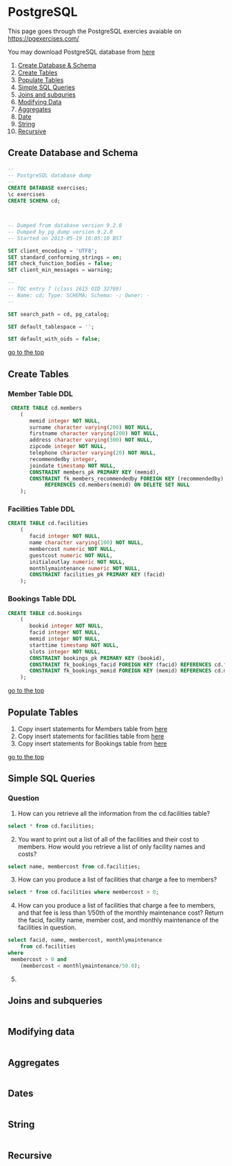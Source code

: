 # PostgreSQL
This page goes through the PostgreSQL exercies avaiable on https://pgexercises.com/

You may download PostgreSQL database from [here](https://www.postgresql.org/download/)

1. [Create Database & Schema](#create-database-and-schema)
2. [Create Tables](#create-tables)
3. [Populate Tables](#populate-tables)
4. [Simple SQL Queries](#simple-sql-queries)
5. [Joins and subquries](#joins-and-subqueries)
6. [Modifying Data](#modifying-data)
7. [Aggregates](#aggregates)
8. [Date](#date)
9. [String](#string)
10. [Recursive](#recursive)

## Create Database and Schema
```sql
--
-- PostgreSQL database dump
--
CREATE DATABASE exercises;
\c exercises
CREATE SCHEMA cd;



-- Dumped from database version 9.2.0
-- Dumped by pg_dump version 9.2.0
-- Started on 2013-05-19 16:05:10 BST

SET client_encoding = 'UTF8';
SET standard_conforming_strings = on;
SET check_function_bodies = false;
SET client_min_messages = warning;

--
-- TOC entry 7 (class 2615 OID 32769)
-- Name: cd; Type: SCHEMA; Schema: -; Owner: -
--

SET search_path = cd, pg_catalog;

SET default_tablespace = '';

SET default_with_oids = false;
```
[go to the top](#postgresql)

## Create Tables
### Member Table DDL
``` sql
 CREATE TABLE cd.members
    (
       memid integer NOT NULL, 
       surname character varying(200) NOT NULL, 
       firstname character varying(200) NOT NULL, 
       address character varying(300) NOT NULL, 
       zipcode integer NOT NULL, 
       telephone character varying(20) NOT NULL, 
       recommendedby integer,
       joindate timestamp NOT NULL,
       CONSTRAINT members_pk PRIMARY KEY (memid),
       CONSTRAINT fk_members_recommendedby FOREIGN KEY (recommendedby)
            REFERENCES cd.members(memid) ON DELETE SET NULL
    );
```

### Facilities Table DDL
```sql
CREATE TABLE cd.facilities
    (
       facid integer NOT NULL, 
       name character varying(100) NOT NULL, 
       membercost numeric NOT NULL, 
       guestcost numeric NOT NULL, 
       initialoutlay numeric NOT NULL, 
       monthlymaintenance numeric NOT NULL, 
       CONSTRAINT facilities_pk PRIMARY KEY (facid)
    );
```

### Bookings Table DDL
```sql
CREATE TABLE cd.bookings
    (
       bookid integer NOT NULL, 
       facid integer NOT NULL, 
       memid integer NOT NULL, 
       starttime timestamp NOT NULL,
       slots integer NOT NULL,
       CONSTRAINT bookings_pk PRIMARY KEY (bookid),
       CONSTRAINT fk_bookings_facid FOREIGN KEY (facid) REFERENCES cd.facilities(facid),
       CONSTRAINT fk_bookings_memid FOREIGN KEY (memid) REFERENCES cd.members(memid)
    );
```

[go to the top](#postgresql)

## Populate Tables
1. Copy insert statements for Members table from [here](insert-into-members.sql)
2. Copy insert statements for facilities table from [here](insert-into-facilities.sql)
3. Copy insert statements for Bookings table from [here](insert-into-bookings.sql) 

[go to the top](#postgresql)

## Simple SQL Queries
### Question
1. How can you retrieve all the information from the cd.facilities table?
```sql
select * from cd.facilities;     
```

2. You want to print out a list of all of the facilities and their cost to members. How would you retrieve a list of only facility names and costs?
```sql
select name, membercost from cd.facilities;
```

3. How can you produce a list of facilities that charge a fee to members?
```sql
select * from cd.facilities where membercost > 0;
```

4. How can you produce a list of facilities that charge a fee to members, and that fee is less than 1/50th of the monthly maintenance cost? Return the facid, facility name, member cost, and monthly maintenance of the facilities in question.
```sql
select facid, name, membercost, monthlymaintenance 
	from cd.facilities 
where
 membercost > 0 and 
	(membercost < monthlymaintenance/50.0);     
```
   
5. 
## Joins and subqueries
```sql
```
## Modifying data
```sql
```
## Aggregates
```sql
```
## Dates
```sql
```
## String
```sql
```
## Recursive
```sql
```
